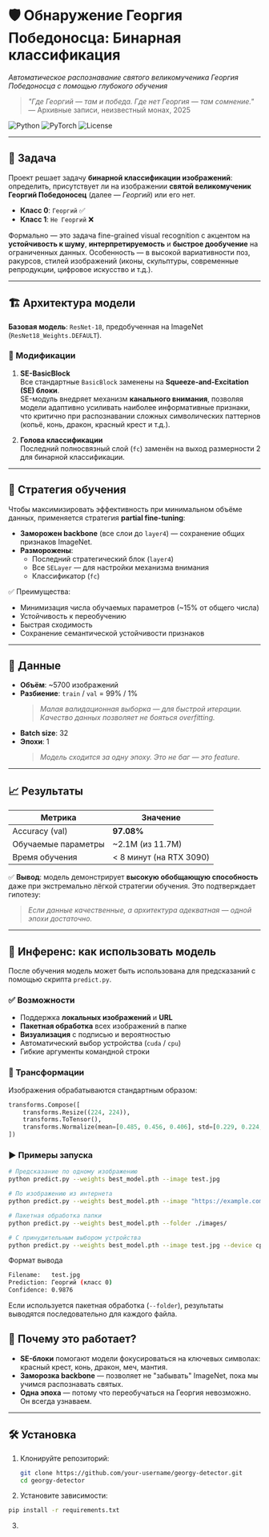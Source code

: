 # 🛡️ Обнаружение Георгия Победоносца: Бинарная классификация  
*Автоматическое распознавание святого великомученика Георгия Победоносца с помощью глубокого обучения*

> *"Где Георгий — там и победа. Где нет Георгия — там сомнение."*  
> — Архивные записи, неизвестный монах, 2025

![Python](https://img.shields.io/badge/python-3.8%2B-blue?logo=python)
![PyTorch](https://img.shields.io/badge/pytorch-1.12%2B-red?logo=pytorch)
![License](https://img.shields.io/badge/license-MIT-green)

---

## 📌 Задача

Проект решает задачу **бинарной классификации изображений**: определить, присутствует ли на изображении **святой великомученик Георгий Победоносец** (далее — *Георгий*) или его нет.

- **Класс 0**: `Георгий` ✅  
- **Класс 1**: `Не Георгий` ❌

Формально — это задача fine-grained visual recognition с акцентом на **устойчивость к шуму**, **интерпретируемость** и **быстрое дообучение** на ограниченных данных. Особенность — в высокой вариативности поз, ракурсов, стилей изображений (иконы, скульптуры, современные репродукции, цифровое искусство и т.д.).

---

## 🏗️ Архитектура модели

**Базовая модель**: `ResNet-18`, предобученная на ImageNet (`ResNet18_Weights.DEFAULT`).

### 🔧 Модификации

1. **SE-BasicBlock**  
   Все стандартные `BasicBlock` заменены на **Squeeze-and-Excitation (SE) блоки**.  
   SE-модуль внедряет механизм **канального внимания**, позволяя модели адаптивно усиливать наиболее информативные признаки, что критично при распознавании сложных символических паттернов (копьё, конь, дракон, красный крест и т.д.).

2. **Голова классификации**  
   Последний полносвязный слой (`fc`) заменён на выход размерности 2 для бинарной классификации.

---

## 🎯 Стратегия обучения

Чтобы максимизировать эффективность при минимальном объёме данных, применяется стратегия **partial fine-tuning**:

- **Заморожен backbone** (все слои до `layer4`) — сохранение общих признаков ImageNet.
- **Разморожены**:
  - Последний стратегический блок (`layer4`)
  - Все `SELayer` — для настройки механизма внимания
  - Классификатор (`fc`)

✅ Преимущества:
- Минимизация числа обучаемых параметров (~15% от общего числа)
- Устойчивость к переобучению
- Быстрая сходимость
- Сохранение семантической устойчивости признаков

---

## 📁 Данные

- **Объём**: ~5700 изображений  
- **Разбиение**: `train` / `val` = 99% / 1%  
  > *Малая валидационная выборка — для быстрой итерации. Качество данных позволяет не бояться overfitting.*
- **Batch size**: 32
- **Эпохи**: 1  
  > *Модель сходится за одну эпоху. Это не баг — это feature.*

---

## 📈 Результаты

| Метрика       | Значение |
|---------------|---------|
| Accuracy (val) | **97.08%** |
| Обучаемые параметры | ~2.1M (из 11.7M) |
| Время обучения | < 8 минут (на RTX 3090) |

✅ **Вывод**: модель демонстрирует **высокую обобщающую способность** даже при экстремально лёгкой стратегии обучения. Это подтверждает гипотезу:  
> *Если данные качественные, а архитектура адекватная — одной эпохи достаточно.*

---

## 🚀 Инференс: как использовать модель

После обучения модель может быть использована для предсказаний с помощью скрипта `predict.py`.

### ✅ Возможности

- Поддержка **локальных изображений** и **URL**
- **Пакетная обработка** всех изображений в папке
- **Визуализация** с подписью и вероятностью
- Автоматический выбор устройства (`cuda` / `cpu`)
- Гибкие аргументы командной строки

### 🔧 Трансформации

Изображения обрабатываются стандартным образом:

```python
transforms.Compose([
    transforms.Resize((224, 224)),
    transforms.ToTensor(),
    transforms.Normalize(mean=[0.485, 0.456, 0.406], std=[0.229, 0.224, 0.225]),
])
```

### ▶️ Примеры запуска
```bash
# Предсказание по одному изображению
python predict.py --weights best_model.pth --image test.jpg

# По изображению из интернета
python predict.py --weights best_model.pth --image "https://example.com/georgy.jpg"

# Пакетная обработка папки
python predict.py --weights best_model.pth --folder ./images/

# С принудительным выбором устройства
python predict.py --weights best_model.pth --image test.jpg --device cpu
```
Формат вывода
```bash
Filename:   test.jpg
Prediction: Георгий (класс 0)
Confidence: 0.9876
```
Если используется пакетная обработка (`--folder`), результаты выводятся последовательно для каждого файла.

## 🧠 Почему это работает?

- **SE-блоки** помогают модели фокусироваться на ключевых символах: красный крест, конь, дракон, меч, мантия.
- **Заморозка backbone** — позволяет не "забывать" ImageNet, пока мы учимся распознавать святых.
- **Одна эпоха** — потому что переобучаться на Георгия невозможно. Он всегда узнаваем.

---

## 🛠️ Установка
1. Клонируйте репозиторий:
   ```bash
   git clone https://github.com/your-username/georgy-detector.git
   cd georgy-detector
    ```
2. Установите зависимости:
  ```bash
  pip install -r requirements.txt
  ```
3. 
